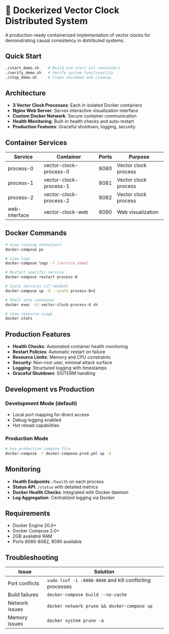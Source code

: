 # 🐳 Dockerized Vector Clock Distributed System

A production-ready containerized implementation of vector clocks for demonstrating 
causal consistency in distributed systems.

## Quick Start

```bash
./start_demo.sh    # Build and start all containers
./verify_demo.sh   # Verify system functionality  
./stop_demo.sh     # Clean shutdown and cleanup
```

## Architecture

- **3 Vector Clock Processes**: Each in isolated Docker containers
- **Nginx Web Server**: Serves interactive visualization interface
- **Custom Docker Network**: Secure container communication
- **Health Monitoring**: Built-in health checks and auto-restart
- **Production Features**: Graceful shutdown, logging, security

## Container Services

| Service | Container | Ports | Purpose |
|---------|-----------|--------|---------|
| process-0 | vector-clock-process-0 | 8080 | Vector clock process |
| process-1 | vector-clock-process-1 | 8081 | Vector clock process |
| process-2 | vector-clock-process-2 | 8082 | Vector clock process |
| web-interface | vector-clock-web | 8090 | Web visualization |

## Docker Commands

```bash
# View running containers
docker-compose ps

# View logs
docker-compose logs -f [service_name]

# Restart specific service
docker-compose restart process-0

# Scale services (if needed)
docker-compose up -d --scale process-0=2

# Shell into container
docker exec -it vector-clock-process-0 sh

# View resource usage
docker stats
```

## Production Features

- **Health Checks**: Automated container health monitoring
- **Restart Policies**: Automatic restart on failure
- **Resource Limits**: Memory and CPU constraints
- **Security**: Non-root user, minimal attack surface
- **Logging**: Structured logging with timestamps
- **Graceful Shutdown**: SIGTERM handling

## Development vs Production

### Development Mode (default)
- Local port mapping for direct access
- Debug logging enabled
- Hot reload capabilities

### Production Mode
```bash
# Use production compose file
docker-compose -f docker-compose.prod.yml up -d
```

## Monitoring

- **Health Endpoints**: `/health` on each process
- **Status API**: `/status` with detailed metrics
- **Docker Health Checks**: Integrated with Docker daemon
- **Log Aggregation**: Centralized logging via Docker

## Requirements

- Docker Engine 20.0+
- Docker Compose 2.0+
- 2GB available RAM
- Ports 8080-8082, 8090 available

## Troubleshooting

| Issue | Solution |
|-------|----------|
| Port conflicts | `sudo lsof -i :8080-8090` and kill conflicting processes |
| Build failures | `docker-compose build --no-cache` |
| Network issues | `docker network prune && docker-compose up` |
| Memory issues | `docker system prune -a` |

